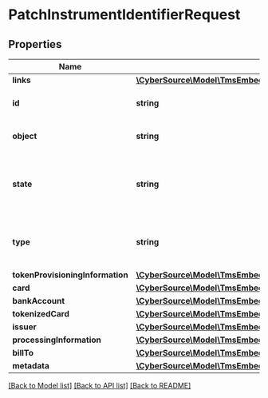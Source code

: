 # PatchInstrumentIdentifierRequest

## Properties
Name | Type | Description | Notes
------------ | ------------- | ------------- | -------------
**links** | [**\CyberSource\Model\TmsEmbeddedInstrumentIdentifierLinks**](TmsEmbeddedInstrumentIdentifierLinks.md) |  | [optional] 
**id** | **string** | The Id of the Instrument Identifier Token. | [optional] 
**object** | **string** | The type.  Possible Values: - instrumentIdentifier | [optional] 
**state** | **string** | Issuers state for the card number. Possible Values: - ACTIVE - CLOSED : The account has been closed. | [optional] 
**type** | **string** | The type of Instrument Identifier. Possible Values: - enrollable card | [optional] 
**tokenProvisioningInformation** | [**\CyberSource\Model\TmsEmbeddedInstrumentIdentifierTokenProvisioningInformation**](TmsEmbeddedInstrumentIdentifierTokenProvisioningInformation.md) |  | [optional] 
**card** | [**\CyberSource\Model\TmsEmbeddedInstrumentIdentifierCard**](TmsEmbeddedInstrumentIdentifierCard.md) |  | [optional] 
**bankAccount** | [**\CyberSource\Model\TmsEmbeddedInstrumentIdentifierBankAccount**](TmsEmbeddedInstrumentIdentifierBankAccount.md) |  | [optional] 
**tokenizedCard** | [**\CyberSource\Model\TmsEmbeddedInstrumentIdentifierTokenizedCard**](TmsEmbeddedInstrumentIdentifierTokenizedCard.md) |  | [optional] 
**issuer** | [**\CyberSource\Model\TmsEmbeddedInstrumentIdentifierIssuer**](TmsEmbeddedInstrumentIdentifierIssuer.md) |  | [optional] 
**processingInformation** | [**\CyberSource\Model\TmsEmbeddedInstrumentIdentifierProcessingInformation**](TmsEmbeddedInstrumentIdentifierProcessingInformation.md) |  | [optional] 
**billTo** | [**\CyberSource\Model\TmsEmbeddedInstrumentIdentifierBillTo**](TmsEmbeddedInstrumentIdentifierBillTo.md) |  | [optional] 
**metadata** | [**\CyberSource\Model\TmsEmbeddedInstrumentIdentifierMetadata**](TmsEmbeddedInstrumentIdentifierMetadata.md) |  | [optional] 

[[Back to Model list]](../README.md#documentation-for-models) [[Back to API list]](../README.md#documentation-for-api-endpoints) [[Back to README]](../README.md)


